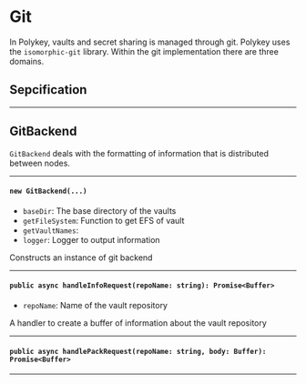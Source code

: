 # Git

In Polykey, vaults and secret sharing is managed through git. Polykey uses the `isomorphic-git` library. Within the git implementation there are three domains.

## Sepcification

---

## GitBackend

 `GitBackend` deals with the formatting of information that is distributed between nodes.

---

#### `new GitBackend(...)`
* `baseDir`: The base directory of the vaults
* `getFileSystem`: Function to get EFS of vault
* `getVaultNames`: 
* `logger`: Logger to output information

Constructs an instance of git backend

---

#### `public async handleInfoRequest(repoName: string): Promise<Buffer>`
* `repoName`: Name of the vault repository

A handler to create a buffer of information about the vault repository

---

#### `public async handlePackRequest(repoName: string, body: Buffer): Promise<Buffer>`

---

